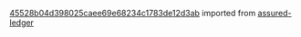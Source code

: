 [45528b04d398025caee69e68234c1783de12d3ab](https://github.com/insolar/assured-ledger/commit/45528b04d398025caee69e68234c1783de12d3ab) imported from [assured-ledger](https://github.com/insolar/assured-ledger)
